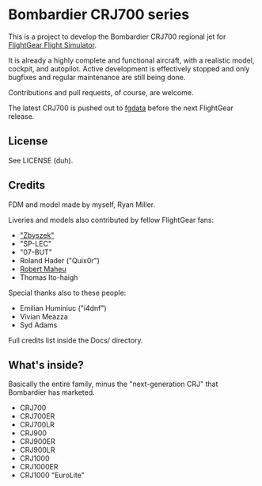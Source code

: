 # Bombardier CRJ700 series

This is a project to develop the Bombardier CRJ700 regional jet for [FlightGear Flight Simulator](http://www.flightgear.org/).

It is already a highly complete and functional aircraft, with a realistic model, cockpit, and autopilot. Active development is effectively stopped and only bugfixes and regular maintenance are still being done.

Contributions and pull requests, of course, are welcome.

The latest CRJ700 is pushed out to [fgdata](https://gitorious.org/fg/fgdata/) before the next FlightGear release.

## License

See LICENSE (duh).

## Credits

FDM and model made by myself, Ryan Miller.

Liveries and models also contributed by fellow FlightGear fans:
* ["Zbyszek"](http://www.flightgear.pl/)
* "SP-LEC"
* "07-BUT"
* Roland Hader ("Quix0r")
* [Robert Maheu](http://www.flightgearcanada.ca/)
* Thomas Ito-haigh

Special thanks also to these people:
* Emilian Huminiuc ("i4dnf")
* Vivian Meazza
* Syd Adams

Full credits list inside the Docs/ directory.

## What's inside?

Basically the entire family, minus the "next-generation CRJ" that Bombardier has marketed.

* CRJ700
* CRJ700ER
* CRJ700LR
* CRJ900
* CRJ900ER
* CRJ900LR
* CRJ1000
* CRJ1000ER
* CRJ1000 "EuroLite"
